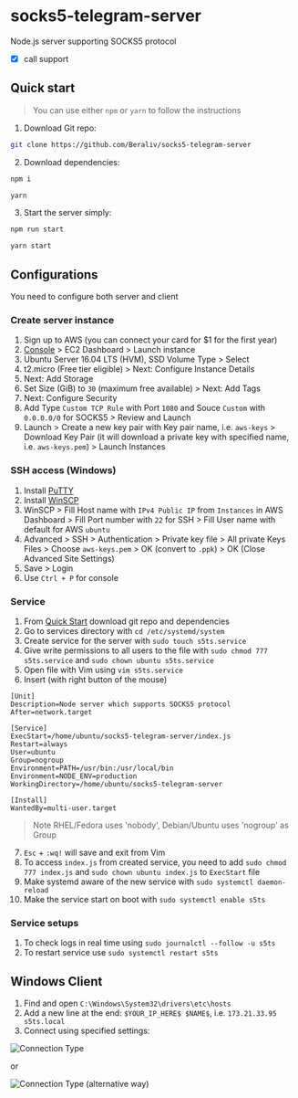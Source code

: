 # socks5-telegram-server

Node.js server supporting SOCKS5 protocol

- [x] call support

## Quick start

> You can use either `npm` or `yarn` to follow the instructions

1. Download Git repo:
```bash
git clone https://github.com/Beraliv/socks5-telegram-server
```

2. Download dependencies:
```bash
npm i

yarn
```

3. Start the server simply:
```bash
npm run start

yarn start
```

## Configurations

You need to configure both server and client

### Create server instance

1. Sign up to AWS (you can connect your card for $1 for the first year)
2. [Console](https://console.aws.amazon.com/ec2) > EC2 Dashboard > Launch instance
3. Ubuntu Server 16.04 LTS (HVM), SSD Volume Type > Select
4. t2.micro (Free tier eligible) > Next: Configure Instance Details
5. Next: Add Storage
6. Set Size (GiB) to `30` (maximum free available) > Next: Add Tags
7. Next: Configure Security
8. Add Type `Custom TCP Rule` with Port `1080` and Souce `Custom` with `0.0.0.0/0` for SOCKS5 > Review and Launch
9. Launch > Create a new key pair with Key pair name, i.e. `aws-keys` > Download Key Pair (it will download a private key with specified name, i.e. `aws-keys.pem`) > Launch Instances

### SSH access (Windows)

1. Install [PuTTY](https://putty.org.ru/download.html)
2. Install [WinSCP](https://winscp.net/eng/download.php)
3. WinSCP > Fill Host name with `IPv4 Public IP` from `Instances` in AWS Dashboard > Fill Port number with `22` for SSH > Fill User name with default for AWS `ubuntu`
4. Advanced > SSH > Authentication > Private key file > All private Keys Files > Choose `aws-keys.pem` > OK (convert to `.ppk`) > OK (Close Advanced Site Settings)
5. Save > Login
6. Use `Ctrl + P` for console

### Service

1. From [Quick Start](https://github.com/Beraliv/socks5-telegram-server#quick-start) download git repo and dependencies
2. Go to services directory with `cd /etc/systemd/system`
3. Create service for the server with `sudo touch s5ts.service`
4. Give write permissions to all users to the file with `sudo chmod 777 s5ts.service` and `sudo chown ubuntu s5ts.service`
5. Open file with Vim using `vim s5ts.service`
6. Insert (with right button of the mouse)

```
[Unit]
Description=Node server which supports SOCKS5 protocol
After=network.target

[Service]
ExecStart=/home/ubuntu/socks5-telegram-server/index.js
Restart=always
User=ubuntu
Group=nogroup  
Environment=PATH=/usr/bin:/usr/local/bin
Environment=NODE_ENV=production
WorkingDirectory=/home/ubuntu/socks5-telegram-server

[Install]
WantedBy=multi-user.target
```

> Note RHEL/Fedora uses 'nobody', Debian/Ubuntu uses 'nogroup' as Group

7. `Esc` + `:wq!` will save and exit from Vim
8. To access `index.js` from created service, you need to add `sudo chmod 777 index.js` and `sudo chown ubuntu index.js` to `ExecStart` file
9. Make systemd aware of the new service with `sudo systemctl daemon-reload`
10. Make the service start on boot with `sudo systemctl enable s5ts`

### Service setups

1. To check logs in real time using `sudo journalctl --follow -u s5ts`
2. To restart service use `sudo systemctl restart s5ts`

## Windows Client

1. Find and open `C:\Windows\System32\drivers\etc\hosts`
2. Add a new line at the end: `$YOUR_IP_HERE$ $NAME$`, i.e. `173.21.33.95 s5ts.local`
3. Connect using specified settings:

![Connection Type](https://github.com/Beraliv/socks5-telegram-server/blob/master/images/proxy-settings.png)

or

![Connection Type (alternative way)](https://github.com/Beraliv/socks5-telegram-server/blob/master/images/proxy-settings-2.png)
